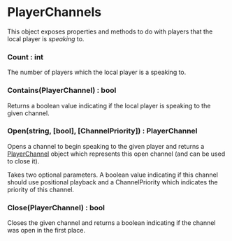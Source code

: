 # PlayerChannels

This object exposes properties and methods to do with players that the local player is *speaking* to.

### Count : int

The number of players which the local player is a speaking to.

### Contains(PlayerChannel) : bool

Returns a boolean value indicating if the local player is speaking to the given channel.

### Open(string, [bool], [ChannelPriority]) : PlayerChannel

Opens a channel to begin speaking to the given player and returns a [PlayerChannel](/Reference/Other/PlayerChannel.md) object which represents this open channel (and can be used to close it).

Takes two optional parameters. A boolean value indicating if this channel should use positional playback and a ChannelPriority which indicates the priority of this channel.

### Close(PlayerChannel) : bool

Closes the given channel and returns a boolean indicating if the channel was open in the first place.